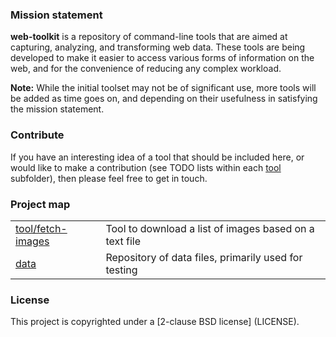 ### Mission statement
**web-toolkit** is a repository of command-line tools that are aimed at
capturing, analyzing, and transforming web data. These tools are being
developed to make it easier to access various forms of information on the
web, and for the convenience of reducing any complex workload.

**Note:** While the initial toolset may not be of significant use, more
tools will be added as time goes on, and depending on their usefulness in
satisfying the mission statement.

### Contribute
If you have an interesting idea of a tool that should be included here, or
would like to make a contribution (see TODO lists within each [tool](tool)
subfolder), then please feel free to get in touch.

### Project map
<table>
  <tr>
    <td><a href="tool/fetch-images">tool/fetch-images</a></td>
    <td>Tool to download a list of images based on a text file</td>
  </tr>
  <tr>
    <td><a href="data">data</a></td>
    <td>Repository of data files, primarily used for testing</td>
  </tr>
</table>

### License
This project is copyrighted under a [2-clause BSD license]
(LICENSE).
